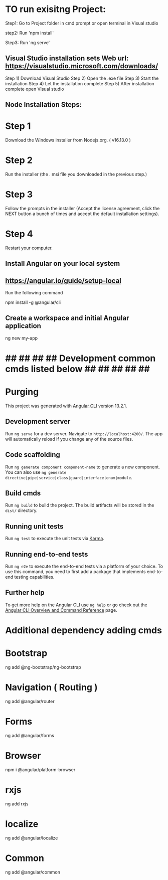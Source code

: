 
# TO run exisitng Project:
Step1: 
Go to Project folder in cmd prompt or open terminal in Visual studio

step2: 
Run 'npm install'

Step3: 
Run 'ng serve'



## Visual Studio installation sets  Web url: https://visualstudio.microsoft.com/downloads/
Step 1) Download Visual Studio
Step 2) Open the .exe file
Step 3) Start the installation
Step 4) Let the installation complete
Step 5) After installation complete open Visual studio


## Node Installation Steps:

# Step 1
Download the Windows installer from Nodejs.org. ( v16.13.0 )

# Step 2
Run the installer (the . msi file you downloaded in the previous step.)

# Step 3
Follow the prompts in the installer (Accept the license agreement, click the NEXT button a bunch of times and accept the default installation settings).

# Step 4
Restart your computer.


## Install Angular on your local system
## https://angular.io/guide/setup-local

Run the following command

npm install -g @angular/cli


## Create a workspace and initial Angular application

ng new my-app


# ## ## ## ##  Development common cmds listed below ##  ##  ## ## ## ##

# Purging

This project was generated with [Angular CLI](https://github.com/angular/angular-cli) version 13.2.1.

## Development server

Run `ng serve` for a dev server. Navigate to `http://localhost:4200/`. The app will automatically reload if you change any of the source files.

## Code scaffolding

Run `ng generate component component-name` to generate a new component. You can also use `ng generate directive|pipe|service|class|guard|interface|enum|module`.

## Build cmds

Run `ng build` to build the project. The build artifacts will be stored in the `dist/` directory.

## Running unit tests

Run `ng test` to execute the unit tests via [Karma](https://karma-runner.github.io).

## Running end-to-end tests

Run `ng e2e` to execute the end-to-end tests via a platform of your choice. To use this command, you need to first add a package that implements end-to-end testing capabilities.

## Further help

To get more help on the Angular CLI use `ng help` or go check out the [Angular CLI Overview and Command Reference](https://angular.io/cli) page.


# Additional dependency adding cmds

# Bootstrap

ng add @ng-bootstrap/ng-bootstrap

# Navigation ( Routing )

ng add @angular/router

# Forms

ng add @angular/forms

# Browser

npm i @angular/platform-browser

# rxjs

ng add rxjs

# localize

ng add @angular/localize

# Common 

ng add @angular/common











